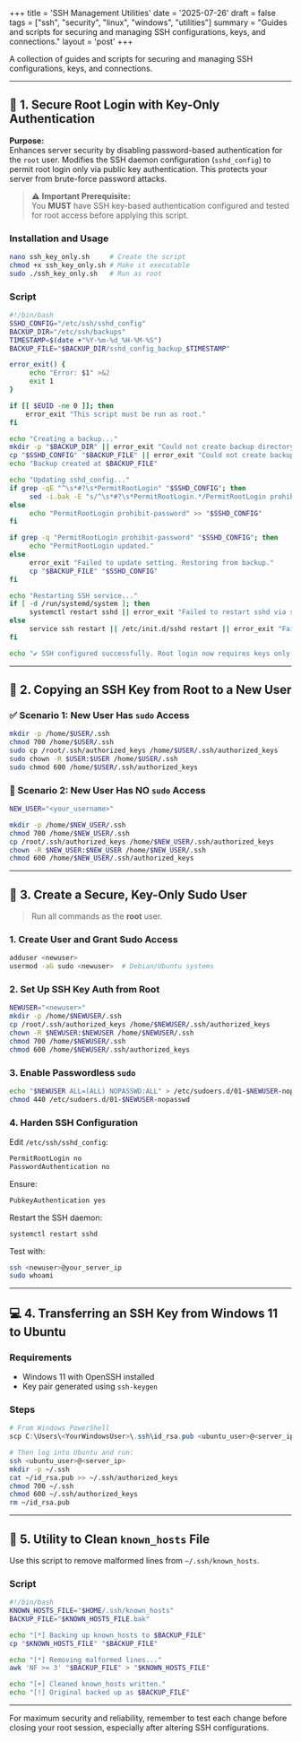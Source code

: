 +++
title = 'SSH Management Utilities'
date = '2025-07-26'
draft = false
tags = ["ssh", "security", "linux", "windows", "utilities"]
summary = "Guides and scripts for securing and managing SSH configurations, keys, and connections."
layout = 'post'
+++

A collection of guides and scripts for securing and managing SSH configurations, keys, and connections.

---

## 🔐 1. Secure Root Login with Key-Only Authentication

**Purpose:**  
Enhances server security by disabling password-based authentication for the `root` user. Modifies the SSH daemon configuration (`sshd_config`) to permit root login only via public key authentication. This protects your server from brute-force password attacks.

> ⚠️ **Important Prerequisite:**  
> You **MUST** have SSH key-based authentication configured and tested for root access before applying this script.

### Installation and Usage

```bash
nano ssh_key_only.sh     # Create the script
chmod +x ssh_key_only.sh # Make it executable
sudo ./ssh_key_only.sh   # Run as root
```

### Script

```bash
#!/bin/bash
SSHD_CONFIG="/etc/ssh/sshd_config"
BACKUP_DIR="/etc/ssh/backups"
TIMESTAMP=$(date +"%Y-%m-%d_%H-%M-%S")
BACKUP_FILE="$BACKUP_DIR/sshd_config_backup_$TIMESTAMP"

error_exit() {
     echo "Error: $1" >&2
     exit 1
}

if [[ $EUID -ne 0 ]]; then
    error_exit "This script must be run as root."
fi

echo "Creating a backup..."
mkdir -p "$BACKUP_DIR" || error_exit "Could not create backup directory."
cp "$SSHD_CONFIG" "$BACKUP_FILE" || error_exit "Could not create backup file."
echo "Backup created at $BACKUP_FILE"

echo "Updating sshd_config..."
if grep -qE "^\s*#?\s*PermitRootLogin" "$SSHD_CONFIG"; then
     sed -i.bak -E "s/^\s*#?\s*PermitRootLogin.*/PermitRootLogin prohibit-password/" "$SSHD_CONFIG"
else
     echo "PermitRootLogin prohibit-password" >> "$SSHD_CONFIG"
fi

if grep -q "PermitRootLogin prohibit-password" "$SSHD_CONFIG"; then
     echo "PermitRootLogin updated."
else
     error_exit "Failed to update setting. Restoring from backup."
     cp "$BACKUP_FILE" "$SSHD_CONFIG"
fi

echo "Restarting SSH service..."
if [ -d /run/systemd/system ]; then
     systemctl restart sshd || error_exit "Failed to restart sshd via systemctl."
else
     service ssh restart || /etc/init.d/sshd restart || error_exit "Failed to restart sshd."
fi

echo "✔️ SSH configured successfully. Root login now requires keys only."
```

---

## 👤 2. Copying an SSH Key from Root to a New User

### ✅ Scenario 1: New User Has `sudo` Access

```bash
mkdir -p /home/$USER/.ssh
chmod 700 /home/$USER/.ssh
sudo cp /root/.ssh/authorized_keys /home/$USER/.ssh/authorized_keys
sudo chown -R $USER:$USER /home/$USER/.ssh
sudo chmod 600 /home/$USER/.ssh/authorized_keys
```

### 🛑 Scenario 2: New User Has NO `sudo` Access

```bash
NEW_USER="<your_username>"

mkdir -p /home/$NEW_USER/.ssh
chmod 700 /home/$NEW_USER/.ssh
cp /root/.ssh/authorized_keys /home/$NEW_USER/.ssh/authorized_keys
chown -R $NEW_USER:$NEW_USER /home/$NEW_USER/.ssh
chmod 600 /home/$NEW_USER/.ssh/authorized_keys
```

---

## 🧱 3. Create a Secure, Key-Only Sudo User

> Run all commands as the **root** user.

### 1. Create User and Grant Sudo Access

```bash
adduser <newuser>
usermod -aG sudo <newuser>  # Debian/Ubuntu systems
```

### 2. Set Up SSH Key Auth from Root

```bash
NEWUSER="<newuser>"
mkdir -p /home/$NEWUSER/.ssh
cp /root/.ssh/authorized_keys /home/$NEWUSER/.ssh/authorized_keys
chown -R $NEWUSER:$NEWUSER /home/$NEWUSER/.ssh
chmod 700 /home/$NEWUSER/.ssh
chmod 600 /home/$NEWUSER/.ssh/authorized_keys
```

### 3. Enable Passwordless `sudo`

```bash
echo "$NEWUSER ALL=(ALL) NOPASSWD:ALL" > /etc/sudoers.d/01-$NEWUSER-nopasswd
chmod 440 /etc/sudoers.d/01-$NEWUSER-nopasswd
```

### 4. Harden SSH Configuration

Edit `/etc/ssh/sshd_config`:

```bash
PermitRootLogin no
PasswordAuthentication no
```

Ensure:

```bash
PubkeyAuthentication yes
```

Restart the SSH daemon:

```bash
systemctl restart sshd
```

Test with:

```bash
ssh <newuser>@your_server_ip
sudo whoami
```

---

## 💻 4. Transferring an SSH Key from Windows 11 to Ubuntu

### Requirements

- Windows 11 with OpenSSH installed
- Key pair generated using `ssh-keygen`

### Steps

```powershell
# From Windows PowerShell
scp C:\Users\<YourWindowsUser>\.ssh\id_rsa.pub <ubuntu_user>@<server_ip>:~/
```

```bash
# Then log into Ubuntu and run:
ssh <ubuntu_user>@<server_ip>
mkdir -p ~/.ssh
cat ~/id_rsa.pub >> ~/.ssh/authorized_keys
chmod 700 ~/.ssh
chmod 600 ~/.ssh/authorized_keys
rm ~/id_rsa.pub
```

---

## 🧹 5. Utility to Clean `known_hosts` File

Use this script to remove malformed lines from `~/.ssh/known_hosts`.

### Script

```bash
#!/bin/bash
KNOWN_HOSTS_FILE="$HOME/.ssh/known_hosts"
BACKUP_FILE="$KNOWN_HOSTS_FILE.bak"

echo "[*] Backing up known_hosts to $BACKUP_FILE"
cp "$KNOWN_HOSTS_FILE" "$BACKUP_FILE"

echo "[*] Removing malformed lines..."
awk 'NF >= 3' "$BACKUP_FILE" > "$KNOWN_HOSTS_FILE"

echo "[+] Cleaned known_hosts written."
echo "[!] Original backed up as $BACKUP_FILE"
```

---

For maximum security and reliability, remember to test each change before closing your root session, especially after altering SSH configurations.
